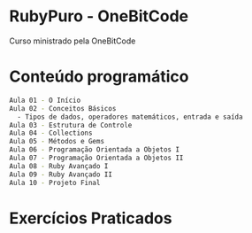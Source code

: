 # RubyPuro - OneBitCode

Curso ministrado pela OneBitCode

# Conteúdo programático
```sh
Aula 01 - O Início
Aula 02 - Conceitos Básicos
  - Tipos de dados, operadores matemáticos, entrada e saída
Aula 03 - Estrutura de Controle
Aula 04 - Collections
Aula 05 - Métodos e Gems
Aula 06 - Programação Orientada a Objetos I
Aula 07 - Programação Orientada a Objetos II
Aula 08 - Ruby Avançado I
Aula 09 - Ruby Avançado II
Aula 10 - Projeto Final
```

# Exercícios Praticados
